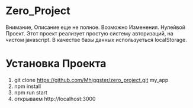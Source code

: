 # Zero_Project
Внимание, Описание еще не полное. Возможно Изменения.
Нулейвой Проект.
Этот проект реализует простую систему авторизаций, на чистом javascript.
В качестве базы данных используеться localStorage.


# Установка Проекта
1) git clone https://github.com/Mhiggster/zero_project.git my_app
2) npm install
3) npm run start 
4) открываем http://localhost:3000
